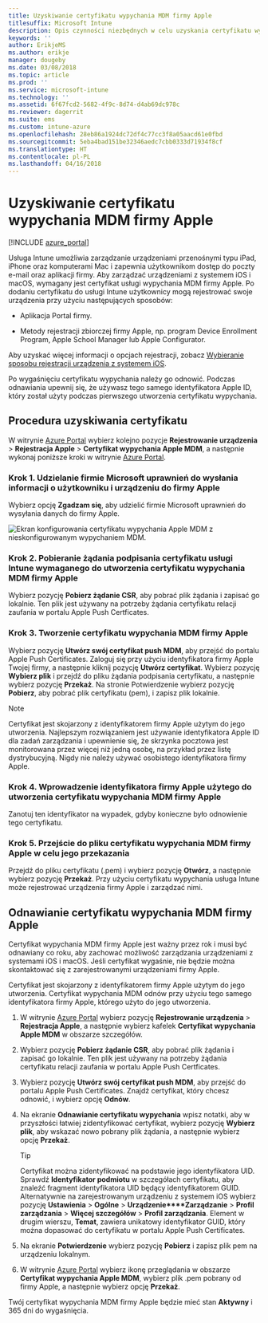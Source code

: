 ```yaml
---
title: Uzyskiwanie certyfikatu wypychania MDM firmy Apple
titlesuffix: Microsoft Intune
description: Opis czynności niezbędnych w celu uzyskania certyfikatu wypychania MDM firmy Apple przeznaczonego do zarządzania urządzeniami z systemem iOS za pomocą usługi Intune.
keywords: ''
author: ErikjeMS
ms.author: erikje
manager: dougeby
ms.date: 03/08/2018
ms.topic: article
ms.prod: ''
ms.service: microsoft-intune
ms.technology: ''
ms.assetid: 6f67fcd2-5682-4f9c-8d74-d4ab69dc978c
ms.reviewer: dagerrit
ms.suite: ems
ms.custom: intune-azure
ms.openlocfilehash: 28eb86a1924dc72df4c77cc3f8a05aacd61e0fbd
ms.sourcegitcommit: 5eba4bad151be32346aedc7cbb0333d71934f8cf
ms.translationtype: HT
ms.contentlocale: pl-PL
ms.lasthandoff: 04/16/2018
---
```

# <a name="get-an-apple-mdm-push-certificate"></a>Uzyskiwanie certyfikatu wypychania MDM firmy Apple

[!INCLUDE [azure_portal](./includes/azure_portal.md)]

Usługa Intune umożliwia zarządzanie urządzeniami przenośnymi typu iPad, iPhone oraz komputerami Mac i zapewnia użytkownikom dostęp do poczty e-mail oraz aplikacji firmy. Aby zarządzać urządzeniami z systemem iOS i macOS, wymagany jest certyfikat usługi wypychania MDM firmy Apple. Po dodaniu certyfikatu do usługi Intune użytkownicy mogą rejestrować swoje urządzenia przy użyciu następujących sposobów:

- Aplikacja Portal firmy.

- Metody rejestracji zbiorczej firmy Apple, np. program Device Enrollment Program, Apple School Manager lub Apple Configurator.

Aby uzyskać więcej informacji o opcjach rejestracji, zobacz [Wybieranie sposobu rejestracji urządzenia z systemem iOS](enrollment-method-choose-ios.md).

Po wygaśnięciu certyfikatu wypychania należy go odnowić. Podczas odnawiania upewnij się, że używasz tego samego identyfikatora Apple ID, który został użyty podczas pierwszego utworzenia certyfikatu wypychania.


## <a name="steps-to-get-your-certificate"></a>Procedura uzyskiwania certyfikatu
W witrynie [Azure Portal](https://portal.azure.com) wybierz kolejno pozycje **Rejestrowanie urządzenia** > **Rejestracja Apple** > **Certyfikat wypychania Apple MDM**, a następnie wykonaj poniższe kroki w witrynie [Azure Portal](https://portal.azure.com).

### <a name="step-1-grant-microsoft-permission-to-send-user-and-device-information-to-apple"></a>Krok 1. Udzielanie firmie Microsoft uprawnień do wysłania informacji o użytkowniku i urządzeniu do firmy Apple
Wybierz opcję **Zgadzam się**, aby udzielić firmie Microsoft uprawnień do wysyłania danych do firmy Apple.

![Ekran konfigurowania certyfikatu wypychania Apple MDM z nieskonfigurowanym wypychaniem MDM.](./media/create-mdm-push-certificate.png)

### <a name="step-2-download-the-intune-certificate-signing-request-required-to-create-an-apple-mdm-push-certificate"></a>Krok 2. Pobieranie żądania podpisania certyfikatu usługi Intune wymaganego do utworzenia certyfikatu wypychania MDM firmy Apple
Wybierz pozycję **Pobierz żądanie CSR**, aby pobrać plik żądania i zapisać go lokalnie. Ten plik jest używany na potrzeby żądania certyfikatu relacji zaufania w portalu Apple Push Certficates.

  ### <a name="step-3-create-an-apple-mdm-push-certificate"></a>Krok 3. Tworzenie certyfikatu wypychania MDM firmy Apple
Wybierz pozycję **Utwórz swój certyfikat push MDM**, aby przejść do portalu Apple Push Certificates. Zaloguj się przy użyciu identyfikatora firmy Apple Twojej firmy, a następnie kliknij pozycję **Utwórz certyfikat**. Wybierz pozycję **Wybierz plik** i przejdź do pliku żądania podpisania certyfikatu, a następnie wybierz pozycję **Przekaż**. Na stronie Potwierdzenie wybierz pozycję **Pobierz**, aby pobrać plik certyfikatu (pem), i zapisz plik lokalnie.

> [!NOTE]
> Certyfikat jest skojarzony z identyfikatorem firmy Apple użytym do jego utworzenia. Najlepszym rozwiązaniem jest używanie identyfikatora Apple ID dla zadań zarządzania i upewnienie się, że skrzynka pocztowa jest monitorowana przez więcej niż jedną osobę, na przykład przez listę dystrybucyjną. Nigdy nie należy używać osobistego identyfikatora firmy Apple.

### <a name="step-4-enter-the-apple-id-used-to-create-your-apple-mdm-push-certificate"></a>Krok 4. Wprowadzenie identyfikatora firmy Apple użytego do utworzenia certyfikatu wypychania MDM firmy Apple
Zanotuj ten identyfikator na wypadek, gdyby konieczne było odnowienie tego certyfikatu.

### <a name="step-5-browse-to-your-apple-mdm-push-certificate-to-upload"></a>Krok 5. Przejście do pliku certyfikatu wypychania MDM firmy Apple w celu jego przekazania
Przejdź do pliku certyfikatu (.pem) i wybierz pozycję **Otwórz**, a następnie wybierz pozycję **Przekaż**. Przy użyciu certyfikatu wypychania usługa Intune może rejestrować urządzenia firmy Apple i zarządzać nimi.

## <a name="renew-apple-mdm-push-certificate"></a>Odnawianie certyfikatu wypychania MDM firmy Apple
Certyfikat wypychania MDM firmy Apple jest ważny przez rok i musi być odnawiany co roku, aby zachować możliwość zarządzania urządzeniami z systemami iOS i macOS. Jeśli certyfikat wygaśnie, nie będzie można skontaktować się z zarejestrowanymi urządzeniami firmy Apple.

Certyfikat jest skojarzony z identyfikatorem firmy Apple użytym do jego utworzenia. Certyfikat wypychania MDM odnów przy użyciu tego samego identyfikatora firmy Apple, którego użyto do jego utworzenia.

1. W witrynie [Azure Portal](https://portal.azure.com) wybierz pozycję **Rejestrowanie urządzenia** > **Rejestracja Apple**, a następnie wybierz kafelek **Certyfikat wypychania Apple MDM** w obszarze szczegółów.
2. Wybierz pozycję **Pobierz żądanie CSR**, aby pobrać plik żądania i zapisać go lokalnie. Ten plik jest używany na potrzeby żądania certyfikatu relacji zaufania w portalu Apple Push Certficates.
3. Wybierz pozycję **Utwórz swój certyfikat push MDM**, aby przejść do portalu Apple Push Certificates. Znajdź certyfikat, który chcesz odnowić, i wybierz opcję **Odnów**.
4. Na ekranie **Odnawianie certyfikatu wypychania** wpisz notatki, aby w przyszłości łatwiej zidentyfikować certyfikat, wybierz pozycję **Wybierz plik**, aby wskazać nowo pobrany plik żądania, a następnie wybierz opcję **Przekaż**.
   > [!TIP]
   > Certyfikat można zidentyfikować na podstawie jego identyfikatora UID. Sprawdź **Identyfikator podmiotu** w szczegółach certyfikatu, aby znaleźć fragment identyfikatora UID będący identyfikatorem GUID. Alternatywnie na zarejestrowanym urządzeniu z systemem iOS wybierz pozycję **Ustawienia** > **Ogólne** > **Urządzenie****Zarządzanie** > **Profil zarządzania** > **Więcej szczegółów** > **Profil zarządzania**. Element w drugim wierszu, **Temat**, zawiera unikatowy identyfikator GUID, który można dopasować do certyfikatu w portalu Apple Push Certificates.
 
6. Na ekranie **Potwierdzenie** wybierz pozycję **Pobierz** i zapisz plik pem na urządzeniu lokalnym.
7. W witrynie [Azure Portal](https://portal.azure.com) wybierz ikonę przeglądania w obszarze **Certyfikat wypychania Apple MDM**, wybierz plik .pem pobrany od firmy Apple, a następnie wybierz opcję **Przekaż**.

Twój certyfikat wypychania MDM firmy Apple będzie mieć stan **Aktywny** i 365 dni do wygaśnięcia.
